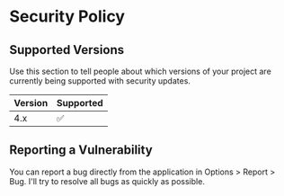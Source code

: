 # Security Policy

## Supported Versions

Use this section to tell people about which versions of your project are
currently being supported with security updates.

| Version | Supported          |
| ------- | ------------------ |
| 4.x     | :white_check_mark: |

## Reporting a Vulnerability

You can report a bug directly from the application in Options > Report > Bug.
I'll try to resolve all bugs as quickly as possible.
